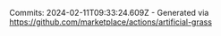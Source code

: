 Commits: 2024-02-11T09:33:24.609Z - Generated via https://github.com/marketplace/actions/artificial-grass
<br>
